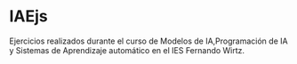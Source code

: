 # IAEjs
Ejercicios realizados durante el curso de Modelos de IA,Programación de IA y Sistemas de Aprendizaje automático en el IES Fernando Wirtz.
